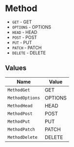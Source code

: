 # Method

* `GET` - GET
* `OPTIONS` - OPTIONS
* `HEAD` - HEAD
* `POST` - POST
* `PUT` - PUT
* `PATCH` - PATCH
* `DELETE` - DELETE


## Values

| Name            | Value           |
| --------------- | --------------- |
| `MethodGet`     | GET             |
| `MethodOptions` | OPTIONS         |
| `MethodHead`    | HEAD            |
| `MethodPost`    | POST            |
| `MethodPut`     | PUT             |
| `MethodPatch`   | PATCH           |
| `MethodDelete`  | DELETE          |